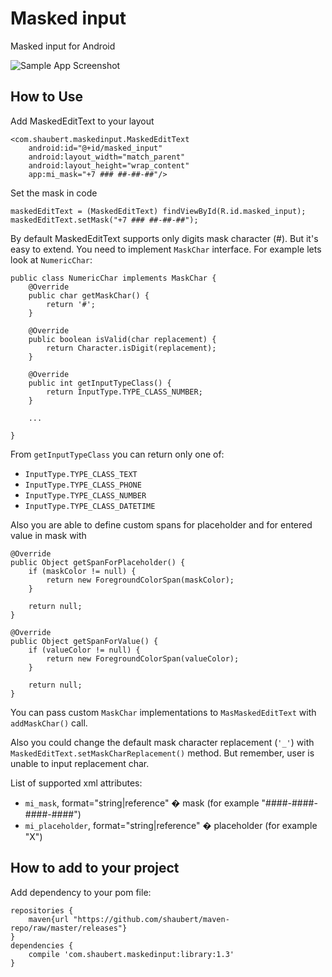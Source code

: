 Masked input
============

Masked input for Android

![Sample App Screenshot](../master/screenshots/sample.png?raw=true)

How to Use
----------

Add MaskedEditText to your layout

    <com.shaubert.maskedinput.MaskedEditText
        android:id="@+id/masked_input"
        android:layout_width="match_parent"
        android:layout_height="wrap_content"
        app:mi_mask="+7 ### ##-##-##"/>
        
Set the mask in code

    maskedEditText = (MaskedEditText) findViewById(R.id.masked_input);
    maskedEditText.setMask("+7 ### ##-##-##");
    
By default MaskedEditText supports only digits mask character (#). But it's easy to extend. 
You need to implement `MaskChar` interface. For example lets look at `NumericChar`:

    public class NumericChar implements MaskChar {
        @Override
        public char getMaskChar() {
            return '#';
        }
        
        @Override
        public boolean isValid(char replacement) {
            return Character.isDigit(replacement);
        }
        
        @Override
        public int getInputTypeClass() {
            return InputType.TYPE_CLASS_NUMBER;
        }
        
        ...
        
    }
    
From `getInputTypeClass` you can return only one of:
* `InputType.TYPE_CLASS_TEXT` 
* `InputType.TYPE_CLASS_PHONE` 
* `InputType.TYPE_CLASS_NUMBER`
* `InputType.TYPE_CLASS_DATETIME`

Also you are able to define custom spans for placeholder and for entered value in mask with

    @Override
    public Object getSpanForPlaceholder() {
        if (maskColor != null) {
            return new ForegroundColorSpan(maskColor);
        }

        return null;
    }

    @Override
    public Object getSpanForValue() {
        if (valueColor != null) {
            return new ForegroundColorSpan(valueColor);
        }

        return null;
    }

You can pass custom `MaskChar` implementations to `MasMaskedEditText` with `addMaskChar()` call.

Also you could change the default mask character replacement (`'_'`) with 
`MaskedEditText.setMaskCharReplacement()` method. But remember, user is unable to input replacement char.

List of supported xml attributes:
* `mi_mask`, format="string|reference" � mask (for example "####-####-####-####")
* `mi_placeholder`, format="string|reference" � placeholder (for example "X")

How to add to your project
--------------------------

Add dependency to your pom file:

    repositories {
        maven{url "https://github.com/shaubert/maven-repo/raw/master/releases"}
    }
    dependencies {
        compile 'com.shaubert.maskedinput:library:1.3'
    }
